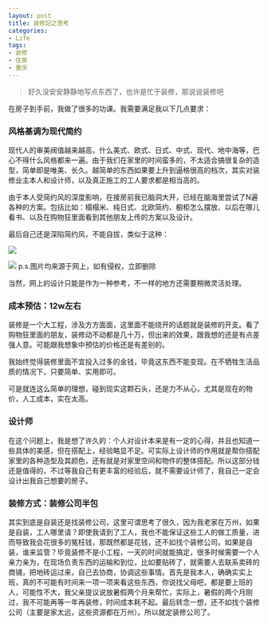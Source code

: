```yaml
---
layout: post
title: 装修記之思考
categories:
- Life
tags:
- 装修
- 住房
- 重庆
---
```


> 好久没安安静静地写点东西了，也许是忙于装修，那说说装修吧  

在房子到手前，我做了很多的功课。我需要满足我以下几点要求：  

### 风格基调为现代简约   

现代人的审美阀值越来越高，什么美式、欧式、日式、中式、现代、地中海等，巴心不得什么风格都来一遍。由于我们在家里的时间蛮多的，不太适合搞很复杂的造型，简单即是唯美、长久。越简单的东西如果要上升到逼格很高的档次，其实对装修业主本人和设计师，以及真正施工的工人要求都是相当高的。  

由于本人受简约风的深度影响，在接房前我已脑洞大开，已经在脑海里尝试了N遍各种的方案。包括比如：榻榻米、纯日式、北欧简约、橱柜怎么摆放、以后在哪儿看书、以及在购物狂里面看到其他朋友上传的方案以及设计。  

最后自己还是深陷简约风，不能自拔，类似于这种：  

![](http://y.photo.qq.com/img?s=u6nOS31ZR&l=y.jpg)

![](http://y.photo.qq.com/img?s=PDBVqabMd&l=y.jpg)
p.s.图片均来源于网上，如有侵权，立即删除  

当然，网上的设计只能是作为一种参考，不一样的地方还需要稍微灵活处理。  

### 成本预估：12w左右  

装修是一个大工程，涉及方方面面，这里面不能绕开的话题就是装修的开支。看了购物狂里面的朋友，装修动不动都是几十万，但出来的效果，跟我想的还是有点差强人意。可能跟我想象中预估的价格还是有差别的。

我始终觉得装修里面不宜投入过多的金钱，毕竟这东西不能变现。在不牺牲生活品质的情况下，只要简单、实用即可。

可是就连这么简单的理想，碰到现实这颗石头，还是力不从心，尤其是现在的物价，人工成本，实在太高。  

### 设计师  

在这个问题上，我是想了许久的：个人对设计本来是有一定的心得，并且也知道一些具体的美感，但在搭配上，经验略显不足。可实际上设计师的作用就是帮你搭配家里的各种造型及其颜色，还有就是对家里空间和物件的整体搭配。所以这部分钱还是值得的，不过等我自己有更丰富的经验后，就不需要设计师了，我自己一定会设计出我自己想要的房子。


### 装修方式：装修公司半包  

其实到底是自装还是找装修公司，这里可谓思考了很久，因为我老家在万州，如果是自装，工人哪里请？即使我请到了工人，我也不能保证这些工人的做工质量，进而导致我会花很多的冤枉钱，那既然都是花钱，还不如找个装修公司。如果是自装，谁来监管？毕竟装修不是小工程，一天的时间就能搞定，很多时候需要一个人亲力亲为，在现场负责东西的运输和到位，比如要贴砖了，就需要人去联系卖砖的商铺，把地砖运过来，自己去协商，协调这些事情。首先是我本人，确确实实上班，真的不可能有时间来一项一项来看这些东西，你说找父母吧，都是要上班的人，可能性不大，我父亲提议说放暑假两个月来帮忙，实际上，暑假的两个月刚过，我不可能再等一年再装修，时间成本耗不起。最后转念一想，还不如找个装修公司（主要是家太远，这些资源都在万州）。所以就定装修公司了。